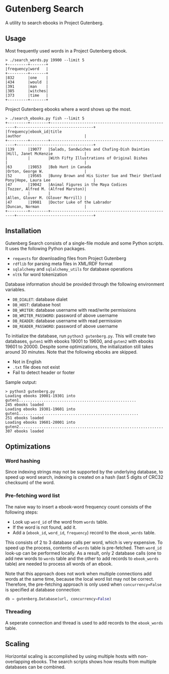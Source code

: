 # Gutenberg Search

A utility to search ebooks in Project Gutenberg.

## Usage

Most frequently used words in a Project Gutenberg ebook.
```
> ./search_words.py 19900 --limit 5
+---------+-------+
|frequency|word   |
+---------+-------+
|832      |one    |
|434      |would  |
|391      |man    |
|385      |witches|
|373      |time   |
+---------+-------+
```

Project Gutenberg ebooks where a word shows up the most.
```
> ./search_ebooks.py fish --limit 5
+---------+--------+------------------------------------------------------+----------------------------------+
|frequency|ebook_id|title                                                 |author                            |
+---------+--------+------------------------------------------------------+----------------------------------+
|139      |19077   |Salads, Sandwiches and Chafing-Dish Dainties          |Hill, Janet McKenzie              |
|         |        |With Fifty Illustrations of Original Dishes           |                                  |
|63       |19853   |Bob Hunt in Canada                                    |Orton, George W.                  |
|52       |19565   |Bunny Brown and His Sister Sue and Their Shetland Pony|Hope, Laura Lee                   |
|47       |19042   |Animal Figures in the Maya Codices                    |Tozzer, Alfred M. (Alfred Marston)|
|         |        |                                                      |Allen, Glover M. (Glover Morrill) |
|47       |19981   |Doctor Luke of the Labrador                           |Duncan, Norman                    |
+---------+--------+------------------------------------------------------+----------------------------------+
```

## Installation

Gutenberg Search consists of a single-file module and some Python scripts. It uses the following Python packages.
- `requests` for downloading files from Project Gutenberg
- `rdflib` for parsing meta files in XML/RDF format
-  `sqlalchemy` and `sqlalchemy_utils` for database operations
-  `nltk` for word tokenization

Database information should be provided through the following environment variables.
- `DB_DIALET`: database dialet
- `DB_HOST`: database host
- `DB_WRITER`: database username with read/write permissions
- `DB_WRITER_PASSWORD`: password of above username
- `DB_READER`: database username with read permission
- `DB_READER_PASSWORD`: password of above username

To initialize the database, run `python3 gutenberg.py`. This will create two databases, `guten1` with ebooks 19001 to 19600, and `guten2` with ebooks 19601 to 20000. Despite some optimizations, the initialization still takes around 30 minutes. Note that the following ebooks are skipped.
- Not in English
- `.txt` file does not exist
- Fail to detect header or footer

Sample output:
```
> python3 gutenberg.py
Loading ebooks 19001-19301 into guten1....................................................
245 ebooks loaded
Loading ebooks 19301-19601 into guten1.....................................................
251 ebooks loaded
Loading ebooks 19601-20001 into guten2................................................................
307 ebooks loaded
```

## Optimizations

### Word hashing

Since indexing strings may not be supported by the underlying database, to speed up word search, indexing is created on a hash (last 5 digits of CRC32 checksum) of the word.

### Pre-fetching word list

The naive way to insert a ebook-word frequency count consists of the following steps:
- Look up `word_id` of the word from `words` table.
- If the word is not found, add it.
- Add a (`ebook_id`, `word_id`, `frequency`) record to the `ebook_words` table.

This consists of 2 to 3 database calls per word, which is very expensive. To speed up the process, contents of `words` table is pre-fetched. Then `word_id` look-up can be performed locally. As a result, only 2 database calls (one to add new words to `words` table and the other to add records to `ebook_words` table) are needed to process all words of an ebook.

Note that this approach does not work when multiple connections add words at the same time, because the local word list may not be correct. Therefore, the pre-fetching approach is only used when `concurrency=False` is specified at database connection:
```python
db = gutenberg.Database(url, concurrency=False)
```

### Threading

A seperate connection and thread is used to add records to the `ebook_words` table.

## Scaling

Horizontal scaling is accomplished by using multiple hosts with non-overlapping ebooks. The search scripts shows how results from multiple databases can be combined.